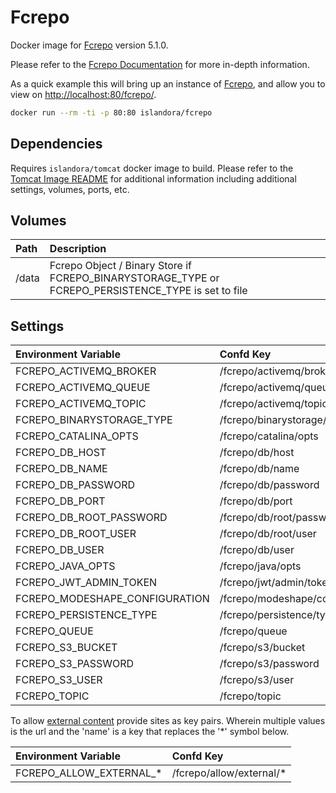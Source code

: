 # Fcrepo

Docker image for [Fcrepo] version 5.1.0.

Please refer to the [Fcrepo Documentation] for more in-depth information.

As a quick example this will bring up an instance of [Fcrepo], and allow you
to view on <http://localhost:80/fcrepo/>.

```bash
docker run --rm -ti -p 80:80 islandora/fcrepo
```

## Dependencies

Requires `islandora/tomcat` docker image to build. Please refer to the
[Tomcat Image README](../tomcat/README.md) for additional information including
additional settings, volumes, ports, etc.

## Volumes

| Path  | Description                                                                                         |
| :---- | :-------------------------------------------------------------------------------------------------- |
| /data | Fcrepo Object / Binary Store if FCREPO_BINARYSTORAGE_TYPE or FCREPO_PERSISTENCE_TYPE is set to file |

## Settings

| Environment Variable           | Confd Key                        | Default                           | Description |
| :----------------------------- | :------------------------------ | :-------------------------------- | :---------- |
| FCREPO_ACTIVEMQ_BROKER         | /fcrepo/activemq/broker         | tcp://activemq:61616              |             |
| FCREPO_ACTIVEMQ_QUEUE          | /fcrepo/activemq/queue          | fedora                            |             |
| FCREPO_ACTIVEMQ_TOPIC          | /fcrepo/activemq/topic          | fedora                            |             |
| FCREPO_BINARYSTORAGE_TYPE      | /fcrepo/binarystorage/type      | file                              |             |
| FCREPO_CATALINA_OPTS           | /fcrepo/catalina/opts           |                                   |             |
| FCREPO_DB_HOST                 | /fcrepo/db/host                 | mariadb                           |             |
| FCREPO_DB_NAME                 | /fcrepo/db/name                 | fcrepo                            |             |
| FCREPO_DB_PASSWORD             | /fcrepo/db/password             | password                          |             |
| FCREPO_DB_PORT                 | /fcrepo/db/port                 | 3306                              |             |
| FCREPO_DB_ROOT_PASSWORD        | /fcrepo/db/root/password        | password                          |             |
| FCREPO_DB_ROOT_USER            | /fcrepo/db/root/user            | root                              |             |
| FCREPO_DB_USER                 | /fcrepo/db/user                 | fcrepo                            |             |
| FCREPO_JAVA_OPTS               | /fcrepo/java/opts               |                                   |             |
| FCREPO_JWT_ADMIN_TOKEN         | /fcrepo/jwt/admin/token         | islandora                         |             |
| FCREPO_MODESHAPE_CONFIGURATION | /fcrepo/modeshape/configuration | classpath:/config/repository.json |             |
| FCREPO_PERSISTENCE_TYPE        | /fcrepo/persistence/type        | file                              |             |
| FCREPO_QUEUE                   | /fcrepo/queue                   | fedora                            |             |
| FCREPO_S3_BUCKET               | /fcrepo/s3/bucket               |                                   |             |
| FCREPO_S3_PASSWORD             | /fcrepo/s3/password             |                                   |             |
| FCREPO_S3_USER                 | /fcrepo/s3/user                 |                                   |             |
| FCREPO_TOPIC                   | /fcrepo/topic                   | fedora                            |             |

To allow
[external content](https://wiki.lyrasis.org/display/FEDORA51/External+Content)
provide sites as key pairs. Wherein multiple values is the url and the 'name' is
a key that replaces the '*' symbol below.

| Environment Variable    | Confd Key                 |
| :---------------------- | :----------------------- |
| FCREPO_ALLOW_EXTERNAL_* | /fcrepo/allow/external/* |

[Fcrepo Documentation]: https://wiki.lyrasis.org/display/FF
[Fcrepo]: https://github.com/fcrepo4/fcrepo4
